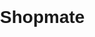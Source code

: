 # Shopmate
<!DOCTYPE html>
<html lang="en">
<head>
    <meta charset="UTF-8">
    <meta name="viewport" content="width=device-width, initial-scale=1.0">
    <title>E-commerce Website</title>
    <style>
        body {
            font-family: Arial, sans-serif;
            margin: 0;
            padding: 0;
        }
        header {
            background-color: #333;
            color: #fff;
            padding: 1rem;
        }
        nav ul {
            list-style-type: none;
            padding: 0;
        }
        nav ul li {
            display: inline;
            margin-right: 1rem;
        }
        nav ul li a {
            color: #fff;
            text-decoration: none;
        }
        main {
            padding: 1rem;
        }
        .product-list {
            display: flex;
            gap: 1rem;
            flex-wrap: wrap;
        }
        .product-item {
            border: 1px solid #ddd;
            padding: 1rem;
            width: 200px;
        }
        footer {
            background-color: #333;
            color: #fff;
            text-align: center;
            padding: 1rem;
            margin-top: 1rem;
        }
    </style>
    <script>
        document.addEventListener("DOMContentLoaded", function() {
            const cartSection = document.querySelector("#cart p");
            const buttons = document.querySelectorAll(".product-item button");
            let cart = [];

            buttons.forEach((button, index) => {
                button.addEventListener("click", () => {
                    const productName = button.parentElement.querySelector("h3").textContent;
                    cart.push(productName);
                    cartSection.textContent = "Items in cart: " + cart.length;
                    alert(productName + " added to cart!");
                });
            });
        });
    </script>
</head>
<body>
    <header>
        <nav>
            <h1>ShopMate</h1>
            <ul>
                <li><a href="#home">Home</a></li>
                <li><a href="#products">Products</a></li>
                <li><a href="#cart">Cart</a></li>
                <li><a href="#contact">Contact</a></li>
            </ul>
        </nav>
    </header>

    <main>
        <section id="home">
            <h2>Welcome to ShopMate</h2>
            <p>Your one-stop shop for the latest products.</p>
        </section>

        <section id="products">
            <h2>Our Products</h2>
            <div class="product-list">
                <div class="product-item">
                    <h3>Product 1</h3>
                    <p>Price: $10</p>
                    <button>Add to Cart</button>
                </div>
                <div class="product-item">
                    <h3>Product 2</h3>
                    <p>Price: $20</p>
                    <button>Add to Cart</button>
                </div>
            </div>
        </section>

        <section id="cart">
            <h2>Your Cart</h2>
            <p>No items in cart.</p>
        </section>

        <section id="contact">
            <h2>Contact Us</h2>
            <form>
                <label for="name">Name:</label>
                <input type="text" id="name" name="name" required>
                <label for="email">Email:</label>
                <input type="email" id="email" name="email" required>
                <textarea placeholder="Your message"></textarea>
                <button type="submit">Send</button>
            </form>
        </section>
    </main>

    <footer>
        <p>&copy; 2025 ShopMate. All rights reserved.</p>
    </footer>
</body>
</html>
